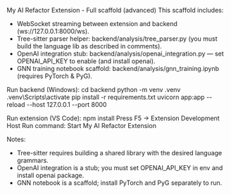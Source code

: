 My AI Refactor Extension - Full scaffold (advanced)
This scaffold includes:
- WebSocket streaming between extension and backend (ws://127.0.0.1:8000/ws).
- Tree-sitter parser helper: backend/analysis/tree_parser.py (you must build the language lib as described in comments).
- OpenAI integration stub: backend/analysis/openai_integration.py — set OPENAI_API_KEY to enable (and install openai).
- GNN training notebook scaffold: backend/analysis/gnn_training.ipynb (requires PyTorch & PyG).

Run backend (Windows):
cd backend
python -m venv .venv
.venv\Scripts\activate
pip install -r requirements.txt
uvicorn app:app --reload --host 127.0.0.1 --port 8000

Run extension (VS Code):
npm install
Press F5 -> Extension Development Host
Run command: Start My AI Refactor Extension

Notes:
- Tree-sitter requires building a shared library with the desired language grammars.
- OpenAI integration is a stub; you must set OPENAI_API_KEY in env and install openai package.
- GNN notebook is a scaffold; install PyTorch and PyG separately to run.

